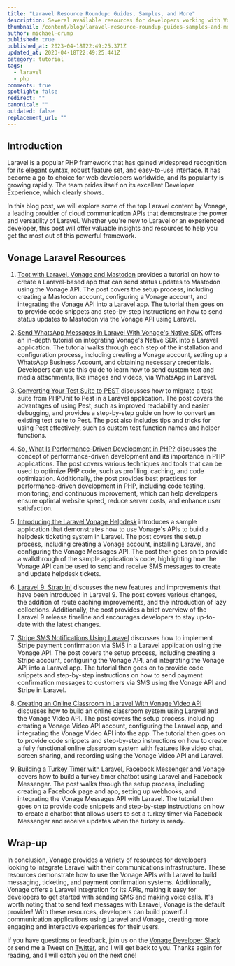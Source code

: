 ```yaml
---
title: "Laravel Resource Roundup: Guides, Samples, and More"
description: Several available resources for developers working with Vonage and Laravel
thumbnail: /content/blog/laravel-resource-roundup-guides-samples-and-more/laravel-resource-roundup.png
author: michael-crump
published: true
published_at: 2023-04-18T22:49:25.371Z
updated_at: 2023-04-18T22:49:25.441Z
category: tutorial
tags:
  - laravel
  - php
comments: true
spotlight: false
redirect: ""
canonical: ""
outdated: false
replacement_url: ""
---
```



## Introduction

Laravel is a popular PHP framework that has gained widespread recognition for its elegant syntax, robust feature set, and easy-to-use interface. It has become a go-to choice for web developers worldwide, and its popularity is growing rapidly. The team prides itself on its excellent Developer Experience, which clearly shows.

In this blog post, we will explore some of the top Laravel content by Vonage, a leading provider of cloud communication APIs that demonstrate the power and versatility of Laravel. Whether you're new to Laravel or an experienced developer, this post will offer valuable insights and resources to help you get the most out of this powerful framework.

## Vonage Laravel Resources

1. [Toot with Laravel, Vonage and Mastodon](https://developer.vonage.com/en/blog/toot-with-laravel-vonage-and-mastodon)  provides a tutorial on how to create a Laravel-based app that can send status updates to Mastodon using the Vonage API. The post covers the setup process, including creating a Mastodon account, configuring a Vonage account, and integrating the Vonage API into a Laravel app. The tutorial then goes on to provide code snippets and step-by-step instructions on how to send status updates to Mastodon via the Vonage API using Laravel.

2. [Send WhatsApp Messages in Laravel With Vonage's Native SDK](https://developer.vonage.com/en/blog/send-whatsapp-messages-in-laravel-with-vonages-native-sdk) offers an in-depth tutorial on integrating Vonage's Native SDK into a Laravel application. The tutorial walks through each step of the installation and configuration process, including creating a Vonage account, setting up a WhatsApp Business Account, and obtaining necessary credentials. Developers can use this guide to learn how to send custom text and media attachments, like images and videos, via WhatsApp in Laravel.

3. [Converting Your Test Suite to PEST](https://developer.vonage.com/en/blog/converting-your-test-suite-to-pest) discusses how to migrate a test suite from PHPUnit to Pest in a Laravel application. The post covers the advantages of using Pest, such as improved readability and easier debugging, and provides a step-by-step guide on how to convert an existing test suite to Pest. The post also includes tips and tricks for using Pest effectively, such as custom test function names and helper functions.

4. [So, What Is Performance-Driven Development in PHP?](https://developer.vonage.com/en/blog/so-what-is-performance-driven-development-in-php) discusses the concept of performance-driven development and its importance in PHP applications. The post covers various techniques and tools that can be used to optimize PHP code, such as profiling, caching, and code optimization. Additionally, the post provides best practices for performance-driven development in PHP, including code testing, monitoring, and continuous improvement, which can help developers ensure optimal website speed, reduce server costs, and enhance user satisfaction.

5. [Introducing the Laravel Vonage Helpdesk](https://developer.vonage.com/en/blog/introducing-the-laravel-vonage-helpdesk) introduces a sample application that demonstrates how to use Vonage's APIs to build a helpdesk ticketing system in Laravel. The post covers the setup process, including creating a Vonage account, installing Laravel, and configuring the Vonage Messages API. The post then goes on to provide a walkthrough of the sample application's code, highlighting how the Vonage API can be used to send and receive SMS messages to create and update helpdesk tickets.

6. [Laravel 9: Strap In!](https://developer.vonage.com/en/blog/laravel-9-strap-in) discusses the new features and improvements that have been introduced in Laravel 9. The post covers various changes, the addition of route caching improvements, and the introduction of lazy collections. Additionally, the post provides a brief overview of the Laravel 9 release timeline and encourages developers to stay up-to-date with the latest changes.

7. [Stripe SMS Notifications Using Laravel](https://developer.vonage.com/en/blog/stripe-sms-laravel-dotun) discusses how to implement Stripe payment confirmation via SMS in a Laravel application using the Vonage API. The post covers the setup process, including creating a Stripe account, configuring the Vonage API, and integrating the Vonage API into a Laravel app. The tutorial then goes on to provide code snippets and step-by-step instructions on how to send payment confirmation messages to customers via SMS using the Vonage API and Stripe in Laravel.

8.  [Creating an Online Classroom in Laravel With Vonage Video API](https://developer.vonage.com/en/blog/creating-an-online-classroom-in-laravel-with-vonage-video-api) discusses how to build an online classroom system using Laravel and the Vonage Video API. The post covers the setup process, including creating a Vonage Video API account, configuring the Laravel app, and integrating the Vonage Video API into the app. The tutorial then goes on to provide code snippets and step-by-step instructions on how to create a fully functional online classroom system with features like video chat, screen sharing, and recording using the Vonage Video API and Laravel.

9. [Building a Turkey Timer with Laravel, Facebook Messenger and Vonage](https://developer.vonage.com/en/blog/build-turkey-timer-laravel-facebook-messenger-dr) covers how to build a turkey timer chatbot using Laravel and Facebook Messenger. The post walks through the setup process, including creating a Facebook page and app, setting up webhooks, and integrating the Vonage Messages API with Laravel. The tutorial then goes on to provide code snippets and step-by-step instructions on how to create a chatbot that allows users to set a turkey timer via Facebook Messenger and receive updates when the turkey is ready.
 
## Wrap-up

In conclusion, Vonage provides a variety of resources for developers looking to integrate Laravel with their communications infrastructure. These resources demonstrate how to use the Vonage APIs with Laravel to build messaging, ticketing, and payment confirmation systems. Additionally, Vonage offers a Laravel integration for its APIs, making it easy for developers to get started with sending SMS and making voice calls. It's worth noting that to send text messages with Laravel, Vonage is the default provider! With these resources, developers can build powerful communication applications using Laravel and Vonage, creating more engaging and interactive experiences for their users.

If you have questions or feedback, join us on the [Vonage Developer Slack](https://developer.vonage.com/community/slack) or send me a Tweet on [Twitter](https://twitter.com/mbcrump), and I will get back to you. Thanks again for reading, and I will catch you on the next one!